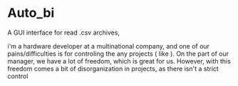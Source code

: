 # Auto_bi
A GUI interface for read .csv archives,

i'm a hardware developer at a multinational company, and one of our pains/difficulties is for controling the any projects ( like ). On the part of our manager, we have a lot of freedom, which is great for us. However, with this freedom comes a bit of disorganization in projects, as there isn't a strict control
